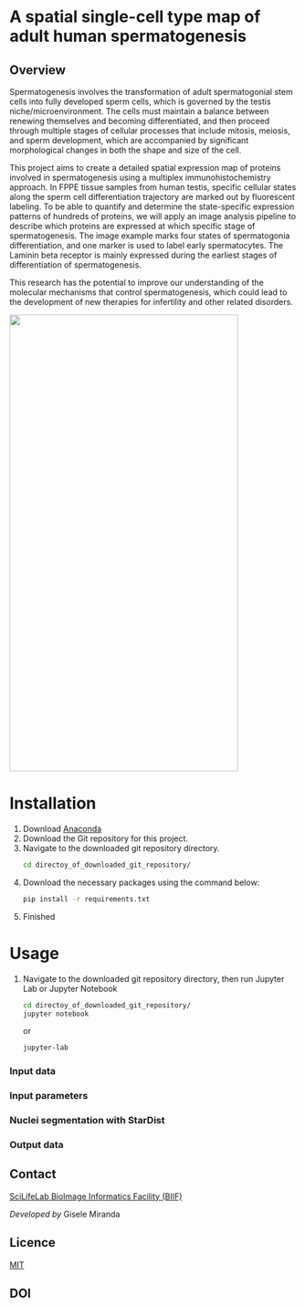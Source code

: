 # A spatial single-cell type map of adult human spermatogenesis

## Overview

Spermatogenesis involves the transformation of adult spermatogonial stem cells into fully developed sperm cells, which is governed by the testis niche/microenvironment. The cells must maintain a balance between renewing themselves and becoming differentiated, and then proceed through multiple stages of cellular processes that include mitosis, meiosis, and sperm development, which are accompanied by significant morphological changes in both the shape and size of the cell.

This project aims to create a detailed spatial expression map of proteins involved in spermatogenesis using a multiplex immunohistochemistry approach. In FPPE tissue samples from human testis, specific cellular states along the sperm cell differentiation trajectory are marked out by fluorescent labeling. To be able to quantify and determine the state-specific expression patterns of hundreds of proteins, we will apply an image analysis pipeline to describe which proteins are expressed at which specific stage of spermatogenesis. The image example marks four states of spermatogonia differentiation, and one marker is used to label early spermatocytes. The Laminin beta receptor is mainly expressed during the earliest stages of differentiation of spermatogenesis.

This research has the potential to improve our understanding of the molecular mechanisms that control spermatogenesis, which could lead to the development of new therapies for infertility and other related disorders.

<a href="url"><img src="overview.png" height="800" width="400" ></a>

# Installation

1. Download [Anaconda](https://www.anaconda.com/download)
2. Download the Git repository for this project.
3. Navigate to the downloaded git repository directory.
   ```bash
   cd directoy_of_downloaded_git_repository/
   ```
4. Download the necessary packages using the command below:
   ```bash
   pip install -r requirements.txt
   ``` 
6. Finished

# Usage

1. Navigate to the downloaded git repository directory, then run Jupyter Lab or Jupyter Notebook
   ```bash
   cd directoy_of_downloaded_git_repository/
   jupyter notebook
   ``` 
   or
   ```bash
   jupyter-lab
   ``` 

### Input data


### Input parameters


### Nuclei segmentation with StarDist


### Output data


## Contact

[SciLifeLab BioImage Informatics Facility (BIIF)](https://www.scilifelab.se/units/bioimage-informatics/) 

*Developed by* Gisele Miranda

## Licence

[MIT](LICENSE)

## DOI